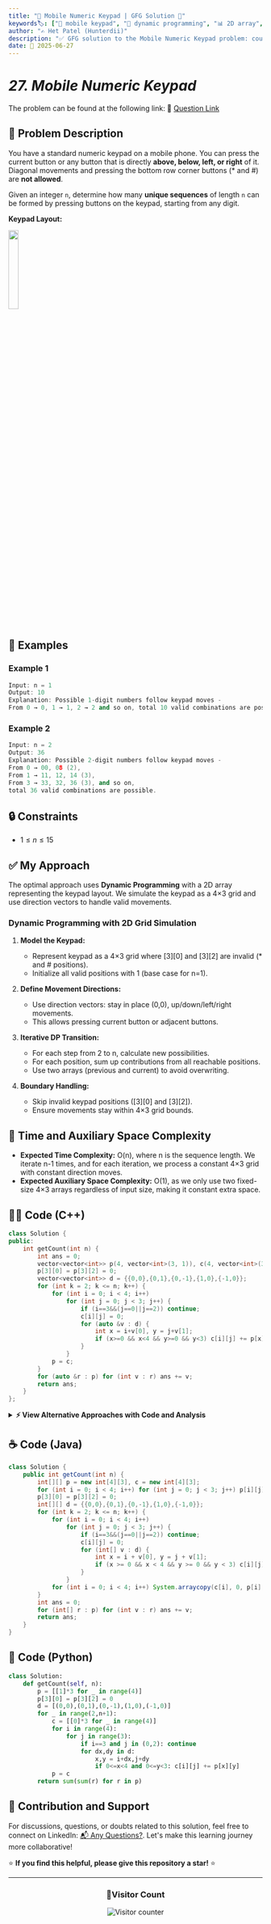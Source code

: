 ```yaml
---
title: "📱 Mobile Numeric Keypad | GFG Solution 🔢"
keywords🏷️: ["📱 mobile keypad", "🔢 dynamic programming", "📊 2D array", "🎯 unique sequences", "📘 GFG", "🏁 competitive programming", "📚 DSA"]
author: "✍️ Het Patel (Hunterdii)"
description: "✅ GFG solution to the Mobile Numeric Keypad problem: count unique sequences of length n using keypad movements with dynamic programming. 🚀"
date: 📅 2025-06-27
---
```


# *27. Mobile Numeric Keypad*

The problem can be found at the following link: 🔗 [Question Link](https://www.geeksforgeeks.org/problems/mobile-numeric-keypad5456/1)

## **🧩 Problem Description**

You have a standard numeric keypad on a mobile phone. You can press the current button or any button that is directly **above, below, left, or right** of it. Diagonal movements and pressing the bottom row corner buttons (* and #) are **not allowed**.

Given an integer `n`, determine how many **unique sequences** of length `n` can be formed by pressing buttons on the keypad, starting from any digit.

**Keypad Layout:**

<img src="https://github.com/user-attachments/assets/c450610f-073a-4c56-8b3b-85dfc1ddd253" width="20%">

## **📘 Examples**

### Example 1

```cpp
Input: n = 1
Output: 10
Explanation: Possible 1-digit numbers follow keypad moves - 
From 0 → 0, 1 → 1, 2 → 2 and so on, total 10 valid combinations are possible.
```

### Example 2

```cpp
Input: n = 2
Output: 36
Explanation: Possible 2-digit numbers follow keypad moves -
From 0 → 00, 08 (2), 
From 1 → 11, 12, 14 (3),
From 3 → 33, 32, 36 (3), and so on,
total 36 valid combinations are possible.
```

## **🔒 Constraints**

* $1 \le n \le 15$

## **✅ My Approach**

The optimal approach uses **Dynamic Programming** with a 2D array representing the keypad layout. We simulate the keypad as a 4×3 grid and use direction vectors to handle valid movements.

### **Dynamic Programming with 2D Grid Simulation**

1. **Model the Keypad:**
   * Represent keypad as a 4×3 grid where [3][0] and [3][2] are invalid (* and # positions).
   * Initialize all valid positions with 1 (base case for n=1).

2. **Define Movement Directions:**
   * Use direction vectors: stay in place (0,0), up/down/left/right movements.
   * This allows pressing current button or adjacent buttons.

3. **Iterative DP Transition:**
   * For each step from 2 to n, calculate new possibilities.
   * For each position, sum up contributions from all reachable positions.
   * Use two arrays (previous and current) to avoid overwriting.

4. **Boundary Handling:**
   * Skip invalid keypad positions ([3][0] and [3][2]).
   * Ensure movements stay within 4×3 grid bounds.

## 📝 Time and Auxiliary Space Complexity

* **Expected Time Complexity:** O(n), where n is the sequence length. We iterate n-1 times, and for each iteration, we process a constant 4×3 grid with constant direction moves.
* **Expected Auxiliary Space Complexity:** O(1), as we only use two fixed-size 4×3 arrays regardless of input size, making it constant extra space.

## **🧑‍💻 Code (C++)**

```cpp
class Solution {
public:
    int getCount(int n) {
        int ans = 0;
        vector<vector<int>> p(4, vector<int>(3, 1)), c(4, vector<int>(3));
        p[3][0] = p[3][2] = 0;
        vector<vector<int>> d = {{0,0},{0,1},{0,-1},{1,0},{-1,0}};
        for (int k = 2; k <= n; k++) {
            for (int i = 0; i < 4; i++)
                for (int j = 0; j < 3; j++) {
                    if (i==3&&(j==0||j==2)) continue;
                    c[i][j] = 0;
                    for (auto &v : d) {
                        int x = i+v[0], y = j+v[1];
                        if (x>=0 && x<4 && y>=0 && y<3) c[i][j] += p[x][y];
                    }
                }
            p = c;
        }
        for (auto &r : p) for (int v : r) ans += v;
        return ans;
    }
};
```

<details>
<summary><b>⚡ View Alternative Approaches with Code and Analysis</b></summary>

## 📊 **2️⃣ Recursion + Memoization**

### 💡 Algorithm Steps:

1. Use a recursive function to explore valid digits for each press.
2. Use a memoization table (3D: position × n) to cache overlapping results.
3. Skip invalid keypad positions.

```cpp
class Solution {
public:
    int dp[16][4][3];
    
    int dfs(int n, int i, int j) {
        if (i < 0 || i > 3 || j < 0 || j > 2 || (i==3 && j!=1)) return 0;
        if (n == 1) return 1;
        if (dp[n][i][j] != -1) return dp[n][i][j];
        
        vector<pair<int,int>> dir = {{0,0},{0,1},{0,-1},{1,0},{-1,0}};
        int res = 0;
        for (auto d : dir) 
            res += dfs(n-1, i+d.first, j+d.second);
        
        return dp[n][i][j] = res;
    }
    
    int getCount(int n) {
        memset(dp, -1, sizeof(dp));
        int res = 0;
        for (int i=0; i<4; ++i)
            for (int j=0; j<3; ++j)
                if (!(i==3 && j!=1))
                    res += dfs(n, i, j);
        return res;
    }
};
```

### 📝 **Complexity Analysis:**

* **Time:** ⏱️ O(n)
* **Auxiliary Space:** 💾 O(n) due to memoization table and recursion stack

### ✅ **Why This Approach?**

* Natural recursive thinking.
* Easy to understand the state transitions.

## 📊 **3️⃣ Adjacency List Based DP**

### 💡 Algorithm Steps:

1. Pre-define adjacency list for each digit (0-9).
2. Use 1D DP array where dp[i] represents count from digit i.
3. Update based on adjacent digits for each step.

```cpp
class Solution {
public:
    int getCount(int n) {
        vector<vector<int>> adj = {
            {0, 8}, {1, 2, 4}, {1, 2, 3, 5}, {2, 3, 6},
            {1, 4, 5, 7}, {2, 4, 5, 6, 8}, {3, 5, 6, 9},
            {4, 7, 8}, {5, 7, 8, 9, 0}, {6, 8, 9}
        };
        
        vector<int> dp(10, 1), next(10, 0);
        
        for (int step = 2; step <= n; step++) {
            fill(next.begin(), next.end(), 0);
            for (int digit = 0; digit <= 9; digit++) {
                for (int neighbor : adj[digit]) {
                    next[digit] += dp[neighbor];
                }
            }
            dp = next;
        }
        
        int result = 0;
        for (int count : dp) result += count;
        return result;
    }
};
```

### 📝 **Complexity Analysis:**

* **Time:** ⏱️ O(n)
* **Auxiliary Space:** 💾 O(1) - Fixed size arrays for 10 digits

### ✅ **Why This Approach?**

* Direct digit-to-digit mapping.
* Clean separation of adjacency logic.

## 🆚 **🔍 Comparison of Approaches**

| 🚀 **Approach**                | ⏱️ **Time Complexity** | 💾 **Space Complexity** | ✅ **Pros**                       | ⚠️ **Cons**                    |
| ------------------------------ | ---------------------- | ----------------------- | -------------------------------- | ------------------------------ |
| 🔁 **2D Grid DP**              | 🟢 O(n)                | 🟢 O(1)                 | ⚡ Most space efficient          | 🧮 Grid indexing complexity     |
| 🧠 **Recursive + Memoization** | 🟢 O(n)                | 🟡 O(n)                 | 🧩 Natural recursive thinking    | 💾 Higher memory usage         |
| 📋 **Adjacency List DP**       | 🟢 O(n)                | 🟢 O(1)                 | 🔧 Clean digit-based logic       | 🔄 Requires pre-defined mapping |

### 🏆 **Best Choice Recommendation**

| 🎯 **Scenario**                              | 🎖️ **Recommended Approach** | 🔥 **Performance Rating** |
| -------------------------------------------- | ---------------------------- | ------------------------- |
| ⚡ Memory-critical applications              | 🥇 **2D Grid DP**            | ★★★★★                     |
| 📚 Learning recursion and memoization       | 🥈 **Recursive + Memo**      | ★★★★☆                     |
| 🔧 Clean, maintainable code                 | 🥉 **Adjacency List DP**     | ★★★★☆                     |

</details>

## **☕ Code (Java)**

```java
class Solution {
    public int getCount(int n) {
        int[][] p = new int[4][3], c = new int[4][3];
        for (int i = 0; i < 4; i++) for (int j = 0; j < 3; j++) p[i][j] = 1;
        p[3][0] = p[3][2] = 0;
        int[][] d = {{0,0},{0,1},{0,-1},{1,0},{-1,0}};
        for (int k = 2; k <= n; k++) {
            for (int i = 0; i < 4; i++)
                for (int j = 0; j < 3; j++) {
                    if (i==3&&(j==0||j==2)) continue;
                    c[i][j] = 0;
                    for (int[] v : d) {
                        int x = i + v[0], y = j + v[1];
                        if (x >= 0 && x < 4 && y >= 0 && y < 3) c[i][j] += p[x][y];
                    }
                }
            for (int i = 0; i < 4; i++) System.arraycopy(c[i], 0, p[i], 0, 3);
        }
        int ans = 0;
        for (int[] r : p) for (int v : r) ans += v;
        return ans;
    }
}
```

## **🐍 Code (Python)**

```python
class Solution:
    def getCount(self, n):
        p = [[1]*3 for _ in range(4)]
        p[3][0] = p[3][2] = 0
        d = [(0,0),(0,1),(0,-1),(1,0),(-1,0)]
        for _ in range(2,n+1):
            c = [[0]*3 for _ in range(4)]
            for i in range(4):
                for j in range(3):
                    if i==3 and j in (0,2): continue
                    for dx,dy in d:
                        x,y = i+dx,j+dy
                        if 0<=x<4 and 0<=y<3: c[i][j] += p[x][y]
            p = c
        return sum(sum(r) for r in p)
```

## 🧠 Contribution and Support

For discussions, questions, or doubts related to this solution, feel free to connect on LinkedIn: [📬 Any Questions?](https://www.linkedin.com/in/patel-hetkumar-sandipbhai-8b110525a/). Let's make this learning journey more collaborative!

⭐ **If you find this helpful, please give this repository a star!** ⭐

---

<div align="center">
  <h3><b>📍Visitor Count</b></h3>
</div>

<p align="center">
  <img src="https://profile-counter.glitch.me/Hunterdii/count.svg" alt="Visitor counter" />
</p>
